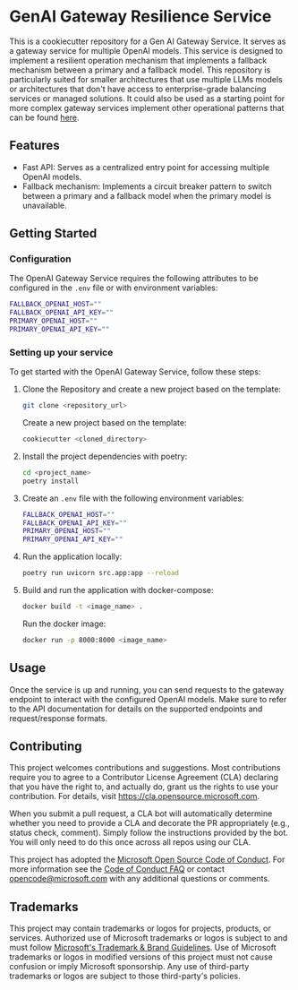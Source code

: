 # GenAI Gateway Resilience Service
This is a cookiecutter repository for a Gen AI Gateway Service. It serves 
as a gateway service for multiple OpenAI models. This service is designed to implement 
a resilient operation mechanism that implements a fallback mechanism between a primary and a fallback model. 
This repository is particularly suited for smaller architectures that 
use multiple LLMs models or architectures that don't have access to enterprise-grade balancing services or managed solutions. It
could also be used as a starting point for more complex gateway services implement other operational patterns 
that can be found [here](https://internal.playbook.microsoft.com/code-with-mlops/technology-guidance/generative-ai/dev-starters/genai-gateway/#5-key-considerations-while-building-genai-gateway).

## Features
* Fast API: Serves as a centralized entry point for accessing multiple OpenAI models.
* Fallback mechanism: Implements a circuit breaker pattern to switch between a primary and a fallback model when the primary model is unavailable.

## Getting Started

### Configuration
The OpenAI Gateway Service requires the following attributes 
to be configured in the `.env` file or with environment variables:

```bash
FALLBACK_OPENAI_HOST=""
FALLBACK_OPENAI_API_KEY=""
PRIMARY_OPENAI_HOST=""
PRIMARY_OPENAI_API_KEY=""
```
   
### Setting up your service
To get started with the OpenAI Gateway Service, follow these steps:

1) Clone the Repository and create a new project based on the template:
    ```bash
    git clone <repository_url>
    ```
   Create a new project based on the template:
    ```bash
    cookiecutter <cloned_directory>
    ```
2) Install the project dependencies with poetry:
    ```bash
    cd <project_name>
    poetry install
    ```
3) Create an `.env` file with the following environment variables:
    ```bash
    FALLBACK_OPENAI_HOST=""
    FALLBACK_OPENAI_API_KEY=""
    PRIMARY_OPENAI_HOST=""
    PRIMARY_OPENAI_API_KEY=""
    ```
4) Run the application locally:
    ```bash
    poetry run uvicorn src.app:app --reload
    ```
5) Build and run the application with docker-compose:
    ```bash
    docker build -t <image_name> .
    ```
   Run the docker image:
    ```bash
   docker run -p 8000:8000 <image_name>
    ```

## Usage
Once the service is up and running, you can send requests to the 
gateway endpoint to interact with the configured OpenAI models. Make sure 
to refer to the API documentation for details on the supported 
endpoints and request/response formats.

## Contributing

This project welcomes contributions and suggestions.  Most contributions require you to agree to a
Contributor License Agreement (CLA) declaring that you have the right to, and actually do, grant us
the rights to use your contribution. For details, visit https://cla.opensource.microsoft.com.

When you submit a pull request, a CLA bot will automatically determine whether you need to provide
a CLA and decorate the PR appropriately (e.g., status check, comment). Simply follow the instructions
provided by the bot. You will only need to do this once across all repos using our CLA.

This project has adopted the [Microsoft Open Source Code of Conduct](https://opensource.microsoft.com/codeofconduct/).
For more information see the [Code of Conduct FAQ](https://opensource.microsoft.com/codeofconduct/faq/) or
contact [opencode@microsoft.com](mailto:opencode@microsoft.com) with any additional questions or comments.

## Trademarks

This project may contain trademarks or logos for projects, products, or services. Authorized use of Microsoft 
trademarks or logos is subject to and must follow 
[Microsoft's Trademark & Brand Guidelines](https://www.microsoft.com/en-us/legal/intellectualproperty/trademarks/usage/general).
Use of Microsoft trademarks or logos in modified versions of this project must not cause confusion or imply Microsoft sponsorship.
Any use of third-party trademarks or logos are subject to those third-party's policies.
